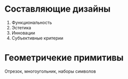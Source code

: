 # Составляющие дизайны
1. Функциональность
2. Эстетика
3. Инновации
4. Субъективные критерии
# Геометричекие примитивы
Отрезок, многоугольник, наборы символов